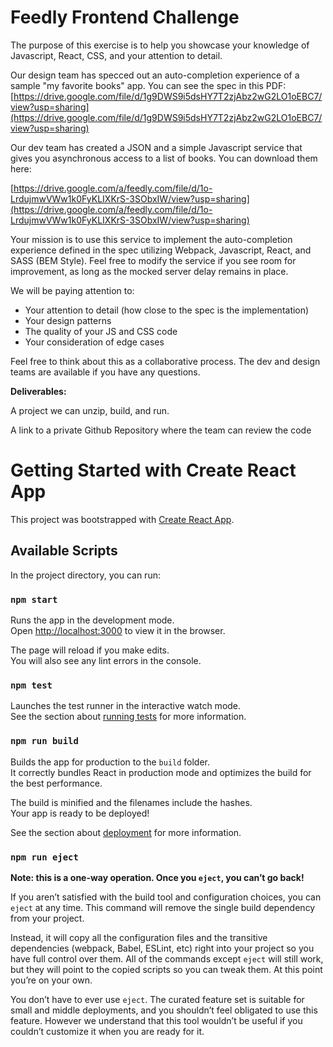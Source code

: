 # Feedly Frontend Challenge

The purpose of this exercise is to help you showcase your knowledge of Javascript, React, CSS, and your attention to detail.

Our design team has specced out an auto-completion experience of a sample &quot;my favorite books&quot; app. You can see the spec in this PDF: [https://drive.google.com/file/d/1g9DWS9i5dsHY7T2zjAbz2wG2LO1oEBC7/view?usp=sharing](https://drive.google.com/file/d/1g9DWS9i5dsHY7T2zjAbz2wG2LO1oEBC7/view?usp=sharing)

Our dev team has created a JSON and a simple Javascript service that gives you asynchronous access to a list of books. You can download them here:

[https://drive.google.com/a/feedly.com/file/d/1o-LrdujmwVWw1k0FyKLIXKrS-3SObxIW/view?usp=sharing](https://drive.google.com/a/feedly.com/file/d/1o-LrdujmwVWw1k0FyKLIXKrS-3SObxIW/view?usp=sharing)

Your mission is to use this service to implement the auto-completion experience defined in the spec utilizing Webpack, Javascript, React, and SASS (BEM Style). Feel free to modify the service if you see room for improvement, as long as the mocked server delay remains in place.

We will be paying attention to:

- Your attention to detail (how close to the spec is the implementation)
- Your design patterns
- The quality of your JS and CSS code
- Your consideration of edge cases

Feel free to think about this as a collaborative process. The dev and design teams are available if you have any questions.

**Deliverables:**

A project we can unzip, build, and run.

A link to a private Github Repository where the team can review the code

# Getting Started with Create React App

This project was bootstrapped with [Create React App](https://github.com/facebook/create-react-app).

## Available Scripts

In the project directory, you can run:

### `npm start`

Runs the app in the development mode.\
Open [http://localhost:3000](http://localhost:3000) to view it in the browser.

The page will reload if you make edits.\
You will also see any lint errors in the console.

### `npm test`

Launches the test runner in the interactive watch mode.\
See the section about [running tests](https://facebook.github.io/create-react-app/docs/running-tests) for more information.

### `npm run build`

Builds the app for production to the `build` folder.\
It correctly bundles React in production mode and optimizes the build for the best performance.

The build is minified and the filenames include the hashes.\
Your app is ready to be deployed!

See the section about [deployment](https://facebook.github.io/create-react-app/docs/deployment) for more information.

### `npm run eject`

**Note: this is a one-way operation. Once you `eject`, you can’t go back!**

If you aren’t satisfied with the build tool and configuration choices, you can `eject` at any time. This command will remove the single build dependency from your project.

Instead, it will copy all the configuration files and the transitive dependencies (webpack, Babel, ESLint, etc) right into your project so you have full control over them. All of the commands except `eject` will still work, but they will point to the copied scripts so you can tweak them. At this point you’re on your own.

You don’t have to ever use `eject`. The curated feature set is suitable for small and middle deployments, and you shouldn’t feel obligated to use this feature. However we understand that this tool wouldn’t be useful if you couldn’t customize it when you are ready for it.